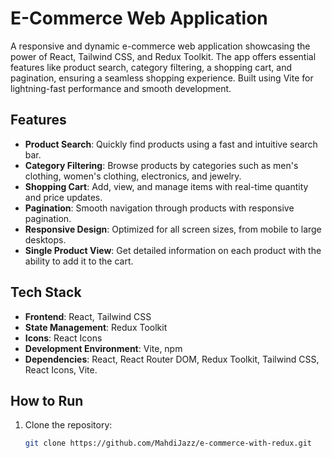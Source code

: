 # E-Commerce Web Application

A responsive and dynamic e-commerce web application showcasing the power of React, Tailwind CSS, and Redux Toolkit. The app offers essential features like product search, category filtering, a shopping cart, and pagination, ensuring a seamless shopping experience. Built using Vite for lightning-fast performance and smooth development.

## Features

- **Product Search**: Quickly find products using a fast and intuitive search bar.
- **Category Filtering**: Browse products by categories such as men's clothing, women's clothing, electronics, and jewelry.
- **Shopping Cart**: Add, view, and manage items with real-time quantity and price updates.
- **Pagination**: Smooth navigation through products with responsive pagination.
- **Responsive Design**: Optimized for all screen sizes, from mobile to large desktops.
- **Single Product View**: Get detailed information on each product with the ability to add it to the cart.

## Tech Stack

- **Frontend**: React, Tailwind CSS
- **State Management**: Redux Toolkit
- **Icons**: React Icons
- **Development Environment**: Vite, npm
- **Dependencies**: React, React Router DOM, Redux Toolkit, Tailwind CSS, React Icons, Vite.

## How to Run

1. Clone the repository:
   ```bash
   git clone https://github.com/MahdiJazz/e-commerce-with-redux.git
